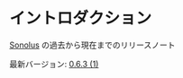 # イントロダクション

[Sonolus](https://sonolus.com) の過去から現在までのリリースノート

最新バージョン: [0.6.3 (1)](./versions/0.6.3_1.md)
